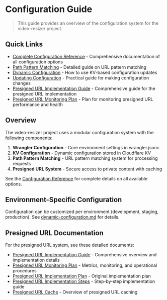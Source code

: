 # Configuration Guide

> This guide provides an overview of the configuration system for the video-resizer project.

## Quick Links

- [Complete Configuration Reference](./CONFIGURATION_REFERENCE.md) - Comprehensive documentation of all configuration options
- [Path Pattern Matching](./path-pattern-matching.md) - Detailed guide on URL pattern matching
- [Dynamic Configuration](./dynamic-configuration.md) - How to use KV-based configuration updates
- [Updating Configuration](./updating-configuration.md) - Practical guide for making configuration changes
- [Presigned URL Implementation Guide](./presigned-url-implementation-guide.md) - Comprehensive guide for the presigned URL implementation
- [Presigned URL Monitoring Plan](./presigned-url-monitoring-plan.md) - Plan for monitoring presigned URL performance and health

## Overview

The video-resizer project uses a modular configuration system with the following components:

1. **Wrangler Configuration** - Core environment settings in wrangler.jsonc
2. **KV Configuration** - Dynamic configuration stored in Cloudflare KV
3. **Path Pattern Matching** - URL pattern matching system for processing requests
4. **Presigned URL System** - Secure access to private content with caching

See the [Configuration Reference](./CONFIGURATION_REFERENCE.md) for complete details on all available options.

## Environment-Specific Configuration

Configuration can be customized per environment (development, staging, production).
See [dynamic-configuration.md](./dynamic-configuration.md) for details.

## Presigned URL Documentation

For the presigned URL system, see these detailed documents:

- [Presigned URL Implementation Guide](./presigned-url-implementation-guide.md) - Comprehensive overview and implementation details
- [Presigned URL Monitoring Plan](./presigned-url-monitoring-plan.md) - Metrics, monitoring, and operational procedures
- [Presigned URL Implementation Plan](./presigned-url-implementation-plan.md) - Original implementation plan
- [Presigned URL Implementation Steps](./presigned-url-implementation-steps.md) - Step-by-step implementation guide
- [Presigned URL Cache](./presigned-url-cache.md) - Overview of presigned URL caching

